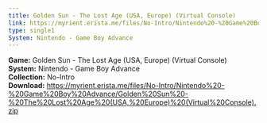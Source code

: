 ```yaml
---
title: Golden Sun - The Lost Age (USA, Europe) (Virtual Console)
link: https://myrient.erista.me/files/No-Intro/Nintendo%20-%20Game%20Boy%20Advance/Golden%20Sun%20-%20The%20Lost%20Age%20(USA,%20Europe)%20(Virtual%20Console).zip
type: single1
System: Nintendo - Game Boy Advance
---
```

<b>Game:</b> Golden Sun - The Lost Age (USA, Europe) (Virtual Console)<br>
<b>System:</b> Nintendo - Game Boy Advance<br>
<b>Collection:</b> No-Intro<br>
<b>Download:</b> https://myrient.erista.me/files/No-Intro/Nintendo%20-%20Game%20Boy%20Advance/Golden%20Sun%20-%20The%20Lost%20Age%20(USA,%20Europe)%20(Virtual%20Console).zip